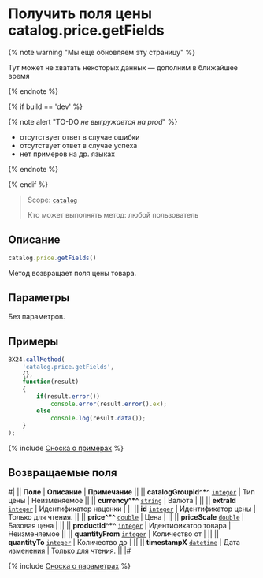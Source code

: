 # Получить поля цены catalog.price.getFields

{% note warning "Мы еще обновляем эту страницу" %}

Тут может не хватать некоторых данных — дополним в ближайшее время

{% endnote %}

{% if build == 'dev' %}

{% note alert "TO-DO _не выгружается на prod_" %}

- отсутствует ответ в случае ошибки
- отсутствует ответ в случае успеха
- нет примеров на др. языках
  
{% endnote %}

{% endif %}

> Scope: [`catalog`](../../scopes/permissions.md)
>
> Кто может выполнять метод: любой пользователь

## Описание

```js
catalog.price.getFields()
```

Метод возвращает поля цены товара.

## Параметры

Без параметров.

## Примеры

```javascript
BX24.callMethod(
    'catalog.price.getFields',
    {},
    function(result)
    {
        if(result.error())
            console.error(result.error().ex);
        else
            console.log(result.data());
    }
);
```
{% include [Сноска о примерах](../../../_includes/examples.md) %}

## Возвращаемые поля

#|
|| **Поле** | **Описание** | **Примечание** ||
|| **catalogGroupId^*^** 
[`integer`](../../data-types.md) | Тип цены | Неизменяемое ||
|| **currency^*^** 
[`string`](../../data-types.md) | Валюта |  ||
|| **extraId**
[`integer`](../../data-types.md) | Идентификатор наценки | ||
|| **id**
[`integer`](../../data-types.md) | Идентификатор цены | Только для чтения. ||
|| **price^*^**
[`double`](../../data-types.md) | Цена |  ||
|| **priceScale** 
[`double`](../../data-types.md) | Базовая цена |  ||
|| **productId^*^**
[`integer`](../../data-types.md) | Идентификатор товара | Неизменяемое ||
|| **quantityFrom** 
[`integer`](../../data-types.md) | Количество от | ||
|| **quantityTo** 
[`integer`](../../data-types.md) | Количество до | ||
|| **timestampX** 
[`datetime`](../../data-types.md) | Дата изменения | Только для чтения. ||
|#

{% include [Сноска о параметрах](../../../_includes/required.md) %}